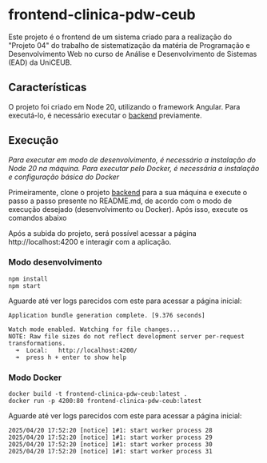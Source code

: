 # frontend-clinica-pdw-ceub

Este projeto é o frontend de um sistema criado para a realização do "Projeto 04" do trabalho de sistematização da matéria de Programação e Desenvolvimento Web no curso de Análise e Desenvolvimento de Sistemas (EAD) da UniCEUB.

## Características

O projeto foi criado em Node 20, utilizando o framework Angular. Para executá-lo, é necessário executar o [backend](https://github.com/GuiTav/backend-clinica-pdw-ceub) previamente.

## Execução

*Para executar em modo de desenvolvimento, é necessário a instalação do Node 20 na máquina.*
*Para executar pelo Docker, é necessária a instalação e configuração básica do Docker*

Primeiramente, clone o projeto [backend](https://github.com/GuiTav/backend-clinica-pdw-ceub) para a sua máquina e execute o passo a passo presente no README.md, de acordo com o modo de execução desejado (desenvolvimento ou Docker). Após isso, execute os comandos abaixo

Após a subida do projeto, será possível acessar a página http://localhost:4200 e interagir com a aplicação.

### Modo desenvolvimento

```
npm install
npm start
```

Aguarde até ver logs parecidos com este para acessar a página inicial:

```
Application bundle generation complete. [9.376 seconds]

Watch mode enabled. Watching for file changes...
NOTE: Raw file sizes do not reflect development server per-request transformations.
  ➜  Local:   http://localhost:4200/
  ➜  press h + enter to show help
```

### Modo Docker

```
docker build -t frontend-clinica-pdw-ceub:latest .
docker run -p 4200:80 frontend-clinica-pdw-ceub:latest
```

Aguarde até ver logs parecidos com este para acessar a página inicial:

```
2025/04/20 17:52:20 [notice] 1#1: start worker process 28
2025/04/20 17:52:20 [notice] 1#1: start worker process 29
2025/04/20 17:52:20 [notice] 1#1: start worker process 30
2025/04/20 17:52:20 [notice] 1#1: start worker process 31
```
